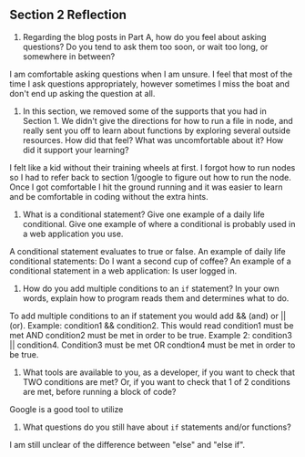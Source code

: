 ## Section 2 Reflection

1. Regarding the blog posts in Part A, how do you feel about asking questions? Do you tend to ask them too soon, or wait too long, or somewhere in between?

I am comfortable asking questions when I am unsure. I feel that most of the time I ask questions appropriately, however sometimes I miss the boat and don't end up asking the question at all.

1. In this section, we removed some of the supports that you had in Section 1. We didn't give the directions for how to run a file in node, and really sent you off to learn about functions by exploring several outside resources. How did that feel? What was uncomfortable about it? How did it support your learning?

I felt like a kid without their training wheels at first. I forgot how to run nodes so I had to refer back to section 1/google to figure out how to run the node. Once I got comfortable I hit the ground running and it was easier to learn and be comfortable in coding without the extra hints.

1. What is a conditional statement? Give one example of a daily life conditional. Give one example of where a conditional is probably used in a web application you use.

A conditional statement evaluates to true or false. An example of daily life conditional statements: Do I want a second cup of coffee? An example of a conditional statement in a web application: Is user logged in.

1. How do you add multiple conditions to an `if` statement? In your own words, explain how to program reads them and determines what to do.

To add multiple conditions to an if statement you would add && (and) or || (or). Example: condition1 && condition2. This would read condition1 must be met AND condition2 must be met in order to be true. Example 2: condition3 || condition4. Condition3 must be met OR condtion4 must be met in order to be true.

1. What tools are available to you, as a developer, if you want to check that TWO conditions are met? Or, if you want to check that 1 of 2 conditions are met, before running a block of code?

Google is a good tool to utilize

1. What questions do you still have about `if` statements and/or functions?

I am still unclear of the difference between "else" and "else if". 
